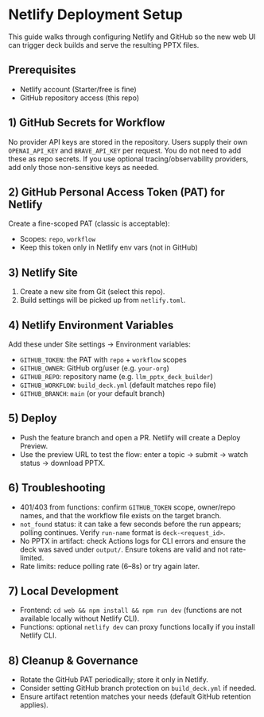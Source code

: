 # Netlify Deployment Setup

This guide walks through configuring Netlify and GitHub so the new web UI can trigger deck builds and serve the resulting PPTX files.

## Prerequisites
- Netlify account (Starter/free is fine)
- GitHub repository access (this repo)

## 1) GitHub Secrets for Workflow
No provider API keys are stored in the repository. Users supply their own `OPENAI_API_KEY` and `BRAVE_API_KEY` per request. You do not need to add these as repo secrets.
If you use optional tracing/observability providers, add only those non-sensitive keys as needed.

## 2) GitHub Personal Access Token (PAT) for Netlify
Create a fine-scoped PAT (classic is acceptable):
- Scopes: `repo`, `workflow`
- Keep this token only in Netlify env vars (not in GitHub)

## 3) Netlify Site
1. Create a new site from Git (select this repo).
2. Build settings will be picked up from `netlify.toml`.

## 4) Netlify Environment Variables
Add these under Site settings → Environment variables:
- `GITHUB_TOKEN`: the PAT with `repo` + `workflow` scopes
- `GITHUB_OWNER`: GitHub org/user (e.g. `your-org`)
- `GITHUB_REPO`: repository name (e.g. `llm_pptx_deck_builder`)
- `GITHUB_WORKFLOW`: `build_deck.yml` (default matches repo file)
- `GITHUB_BRANCH`: `main` (or your default branch)

## 5) Deploy
- Push the feature branch and open a PR. Netlify will create a Deploy Preview.
- Use the preview URL to test the flow: enter a topic → submit → watch status → download PPTX.

## 6) Troubleshooting
- 401/403 from functions: confirm `GITHUB_TOKEN` scope, owner/repo names, and that the workflow file exists on the target branch.
- `not_found` status: it can take a few seconds before the run appears; polling continues. Verify `run-name` format is `deck-<request_id>`.
- No PPTX in artifact: check Actions logs for CLI errors and ensure the deck was saved under `output/`. Ensure tokens are valid and not rate-limited.
- Rate limits: reduce polling rate (6–8s) or try again later.

## 7) Local Development
- Frontend: `cd web && npm install && npm run dev` (functions are not available locally without Netlify CLI).
- Functions: optional `netlify dev` can proxy functions locally if you install Netlify CLI.

## 8) Cleanup & Governance
- Rotate the GitHub PAT periodically; store it only in Netlify.
- Consider setting GitHub branch protection on `build_deck.yml` if needed.
- Ensure artifact retention matches your needs (default GitHub retention applies).
